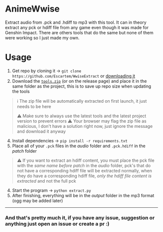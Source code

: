 # AnimeWwise
Extract audio from .pck and .hdiff to mp3 with this tool. It can in theory extract any pck or hdiff file from any game even though it was made for Genshin Impact. There are others tools that do the same but none of them were working so I just made my own.

# Usage

1. Get repo by cloning it -> `git clone https://github.com/Escartem/WwiseExtract` or [downloading it](https://github.com/Escartem/WwiseExtract/archive/refs/heads/master.zip)
2. Download the [`tools.zip`](https://github.com/Escartem/AnimeWwise/releases/latest/download/tools.zip) (or on the release page) and place it in the same folder as the project, this is to save up repo size when updating the tools
> ℹ️ The zip file will be automatically extracted on first launch, it just needs to be here
> 
> ⚠️ Make sure to always use the latest tools and the latest project version to prevent errors
> ⚠️ Your browser may flag the zip file as malicious, I don't have a solution right now, just ignore the message and download it anyway
4. Install dependencies -> `pip install -r requirements.txt`
5. Place all of your `.pck` files in the *audio* folder and `.pck.hdiff` in the *patch* folder
> ⚠️ If you want to extract an hdiff content, you must place the pck file with the *same name before patch* in the *audio* folder, pck's that do not have a corresponding hdiff file will be extracted normally, when they do have a corresponding hdiff file, *only the hdiff file content is extracted* and not the full pck
4. Start the program -> `python extract.py`
5. After finishing, everything will be in the *output* folder in the mp3 format (ogg may be added later)

---

### And that's pretty much it, if you have any issue, suggestion or anything just open an issue or create a pr :)
